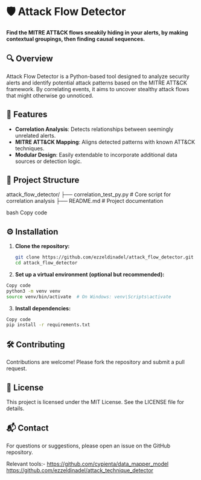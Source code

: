 # 🛡️ Attack Flow Detector

**Find the MITRE ATT&CK flows sneakily hiding in your alerts, by making contextual groupings, then finding causal sequences.**

## 🔍 Overview

Attack Flow Detector is a Python-based tool designed to analyze security alerts and identify potential attack patterns based on the MITRE ATT&CK framework. By correlating events, it aims to uncover stealthy attack flows that might otherwise go unnoticed.

## 🚀 Features

- **Correlation Analysis**: Detects relationships between seemingly unrelated alerts.
- **MITRE ATT&CK Mapping**: Aligns detected patterns with known ATT&CK techniques.
- **Modular Design**: Easily extendable to incorporate additional data sources or detection logic.

## 📁 Project Structure

attack_flow_detector/ ├── correlation_test_py.py # Core script for correlation analysis ├── README.md # Project documentation

bash
Copy code

## ⚙️ Installation

1. **Clone the repository:**

   ```bash
   git clone https://github.com/ezzeldinadel/attack_flow_detector.git
   cd attack_flow_detector
   ```
2. **Set up a virtual environment (optional but recommended):**

```bash
Copy code
python3 -m venv venv
source venv/bin/activate  # On Windows: venv\Scripts\activate
```
3. **Install dependencies:**


```bash
Copy code
pip install -r requirements.txt
```

## 🛠️ Contributing
Contributions are welcome! Please fork the repository and submit a pull request.

## 📄 License
This project is licensed under the MIT License. See the LICENSE file for details.

## 📬 Contact
For questions or suggestions, please open an issue on the GitHub repository.

Relevant tools:- 
https://github.com/cypienta/data_mapper_model
https://github.com/ezzeldinadel/attack_technique_detector
